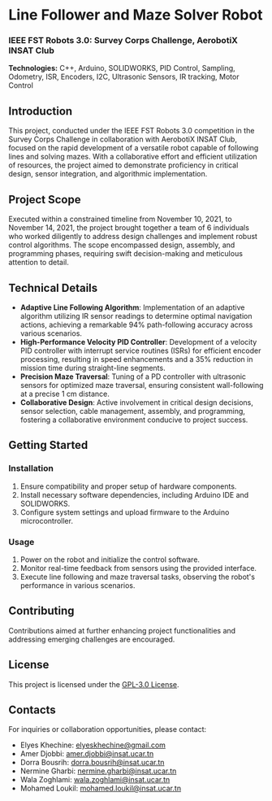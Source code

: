 # Line Follower and Maze Solver Robot

### IEEE FST Robots 3.0: Survey Corps Challenge, AerobotiX INSAT Club

**Technologies:** C++, Arduino, SOLIDWORKS, PID Control, Sampling, Odometry, ISR, Encoders, I2C, Ultrasonic Sensors, IR tracking, Motor Control

## Introduction

This project, conducted under the IEEE FST Robots 3.0 competition in the Survey Corps Challenge in collaboration with AerobotiX INSAT Club, focused on the rapid development of a versatile robot capable of following lines and solving mazes. With a collaborative effort and efficient utilization of resources, the project aimed to demonstrate proficiency in critical design, sensor integration, and algorithmic implementation.

## Project Scope

Executed within a constrained timeline from November 10, 2021, to November 14, 2021, the project brought together a team of 6 individuals who worked diligently to address design challenges and implement robust control algorithms. The scope encompassed design, assembly, and programming phases, requiring swift decision-making and meticulous attention to detail.

## Technical Details

- **Adaptive Line Following Algorithm**: Implementation of an adaptive algorithm utilizing IR sensor readings to determine optimal navigation actions, achieving a remarkable 94% path-following accuracy across various scenarios.
- **High-Performance Velocity PID Controller**: Development of a velocity PID controller with interrupt service routines (ISRs) for efficient encoder processing, resulting in speed enhancements and a 35% reduction in mission time during straight-line segments.
- **Precision Maze Traversal**: Tuning of a PD controller with ultrasonic sensors for optimized maze traversal, ensuring consistent wall-following at a precise 1 cm distance.
- **Collaborative Design**: Active involvement in critical design decisions, sensor selection, cable management, assembly, and programming, fostering a collaborative environment conducive to project success.

## Getting Started

### Installation

1. Ensure compatibility and proper setup of hardware components.
2. Install necessary software dependencies, including Arduino IDE and SOLIDWORKS.
3. Configure system settings and upload firmware to the Arduino microcontroller.

### Usage

1. Power on the robot and initialize the control software.
2. Monitor real-time feedback from sensors using the provided interface.
3. Execute line following and maze traversal tasks, observing the robot's performance in various scenarios.

## Contributing

Contributions aimed at further enhancing project functionalities and addressing emerging challenges are encouraged.

## License

This project is licensed under the [GPL-3.0 License](LICENSE).

## Contacts

For inquiries or collaboration opportunities, please contact:

- Elyes Khechine: elyeskhechine@gmail.com
- Amer Djobbi: amer.djobbi@insat.ucar.tn
- Dorra Bousrih: dorra.bousrih@insat.ucar.tn
- Nermine Gharbi: nermine.gharbi@insat.ucar.tn
- Wala Zoghlami: wala.zoghlami@insat.ucar.tn
- Mohamed Loukil: mohamed.loukil@insat.ucar.tn
